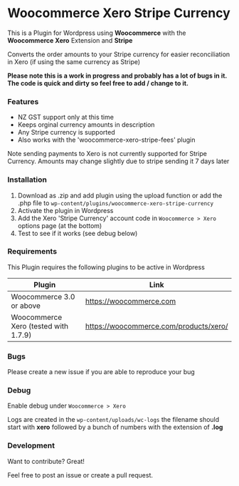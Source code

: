 # Woocommerce Xero Stripe Currency
This is a Plugin for Wordpress using **Woocommerce** with the **Woocommerce Xero** Extension and **Stripe**

Converts the order amounts to your Stripe currency for easier reconciliation in Xero (if using the same currency as Stripe)

**Please note this is a work in progress and probably has a lot of bugs in it. The code is quick and dirty so feel free to add / change to it.**
### Features

  - NZ GST support only at this time
  - Keeps orginal currency amounts in description
  - Any Stripe currency is supported
  - Also works with the 'woocommerce-xero-stripe-fees' plugin
  
  Note sending payments to Xero is not currently supported for Stripe Currency. Amounts may change slightly due to stripe sending it 7 days later

### Installation

1. Download as .zip and add plugin using the upload function or add the .php file to ```wp-content/plugins/woocommerce-xero-stripe-currency``` 
2. Activate the plugin in Wordpress
3. Add the Xero 'Stripe Currency' account code in ```Woocommerce > Xero``` options page (at the bottom)
4. Test to see if it works (see debug below)

### Requirements

This Plugin requires the following plugins to be active in Wordpress

| Plugin | Link |
| ------ | ------ |
| Woocommerce 3.0 or above | https://woocommerce.com |
| Woocommerce Xero (tested with 1.7.9) | https://woocommerce.com/products/xero/ |

### Bugs

Please create a new issue if you are able to reproduce your bug

### Debug

Enable debug under ```Woocommerce > Xero```

Logs are created in the ```wp-content/uploads/wc-logs``` the filename should start with **xero** followed by a bunch of numbers with the extension of **.log**

### Development

Want to contribute? Great!

Feel free to post an issue or create a pull request. 
